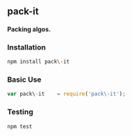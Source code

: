 ## pack\-it
#### Packing algos.

### Installation
```bash
npm install pack\-it
```

### Basic Use
```javascript
var pack\-it    = require('pack\-it');
```

### Testing
```bash
npm test
```